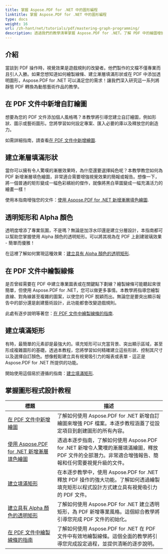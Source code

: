 ```yaml
---
title: 掌握 Aspose.PDF for .NET 中的圖形編程
linktitle: 掌握 Aspose.PDF for .NET 中的圖形編程
type: docs
weight: 16
url: /zh-hant/net/tutorials/pdf/mastering-graph-programming/
description: 透過我們的教學清單掌握 Aspose.PDF for .NET。了解 PDF 中的繪圖增強功能，例如漸層、填滿矩形和線條。提供了逐步指導。
---
```

## 介紹

當談到 PDF 操作時，視覺效果是遊戲規則的改變者。他們製作的文檔不僅專業而且引人入勝。如果您想知道如何繪製線條、建立漸層填滿形狀或在 PDF 中添加透明圖形，Aspose.PDF for .NET 可以滿足您的需求！讓我們深入研究這一系列將靜態 PDF 轉換為動態藝術作品的教學。

## 在 PDF 文件中新增自訂繪圖  

想要為您的 PDF 文件添加個人風格嗎？本教學將引導您建立自訂繪圖，例如形狀、圖示或藝術圖形。您將學習如何設定專案、匯入必要的庫以及釋放您的創造力。  

如需詳細指南，請查看[在 PDF 文件中新增繪圖](./adding-drawing/).

## 建立漸層填滿形狀  

當你可以擁有令人驚嘆的漸層效果時，為什麼還要選擇純色呢？本教學教您如何為 PDF 新增漸層填色繪圖，非常適合需要增強視覺效果的簡報或報告。想像一下，將一個普通的矩形變成一幅色彩繽紛的傑作，就像將黑白草圖變成一幅充滿活力的繪畫一樣！  

使用本指南增強您的文件：[使用 Aspose.PDF for .NET 新增漸層填色繪圖](./add-gradient-filled-drawings/).


## 透明矩形和 Alpha 顏色  

透明度增添了專業氛圍，不是嗎？無論是加浮水印還是建立分層設計，本指南都可以幫助您掌握使用 Alpha 顏色的透明矩形。可以將其視為在 PDF 上創建玻璃效果 - 簡單而優雅！  

在這裡了解如何實現這種效果：[建立具有 Alpha 顏色的透明矩形](./create-transparent-rectangle-with-alpha-color/).

## 在 PDF 文件中繪製線條  

是否曾經需要在 PDF 中建立專業圖表或在關鍵點下劃線？繪製線條可能聽起來很簡單，但使用 Aspose.PDF for .NET，您可以做更多事情。本教學將指導您繪製直線、對角線甚至複雜的圖案，以使您的 PDF 脫穎而出。無論您是要突出顯示報告中的部分還是創建藝術設計，此功能都會改變遊戲規則。  

此處有逐步說明等著您：[在 PDF 文件中繪製線條的指南](./guide-to-drawing-lines/).

## 建立填滿矩形  

有時，最簡單的元素卻是最強大的。填充矩形可以充當背景、突出顯示區域，甚至形成複雜圖形的基礎。透過本教程，您將學習如何精確建立這些形狀、控制其尺寸以及選擇自訂顏色。想像輕鬆建立具有視覺吸引力的報表或表單 - 這正是 Aspose.PDF for .NET 所提供的功能。  

開始使用這個易於遵循的指南：[建立填滿矩形](./creating-filled-rectangle/).


## 掌握圖形程式設計教程
| 標題 | 描述 |
| --- | --- | 
| [在 PDF 文件中新增繪圖](./adding-drawing/) | 了解如何使用 Aspose.PDF for .NET 新增自訂繪圖來增強 PDF 檔案。本逐步教程涵蓋了從設定項目到創建圖形的所有內容。 |  
| [使用 Aspose.PDF for .NET 新增漸層填色繪圖](./add-gradient-filled-drawings/) | 透過本逐步指南，了解如何使用 Aspose.PDF for .NET 新增令人驚嘆的漸層填滿繪圖，釋放 PDF 文件的全部潛力。非常適合增強報告、簡報和任何需要視覺升級的文件。 |  
| [建立填滿矩形](./creating-filled-rectangle/) | 在本逐步教學中，使用 Aspose.PDF for .NET 釋放 PDF 操作的強大功能。了解如何透過繪製填充矩形以程式設計方式建立具有視覺吸引力的 PDF 文件。 |  
| [建立具有 Alpha 顏色的透明矩形](./create-transparent-rectangle-with-alpha-color/) | 了解如何使用 Aspose.PDF for .NET 建立透明矩形，為 PDF 新增專業風格。這個綜合教學將引導您完成 PDF 文件的初始化。 |   
| [在 PDF 文件中繪製線條的指南](./guide-to-drawing-lines/) | 了解如何使用 Aspose.PDF for .NET 在 PDF 文件中有效地繪製線條。這個全面的教學將引導您完成設定過程，並提供清晰的逐步說明。 |  